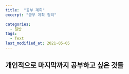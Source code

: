 ```yaml
---
title:  "공부 계획"
excerpt: "공부 계획 정리"

categories:
  - 일반
tags:
  - Text
last_modified_at: 2021-05-05
---
```


## 개인적으로 마지막까지 공부하고 싶은 것들

<!-- 1. 정보보호 기본
2. 알고리즘
3. 기본 CS + 웹 지식
4. 자바스크립트 + 모던 자바스크립트(ES6 이상) + 타입스크립트 + TDD
5. 프론트엔드 프레임워크 (Vue, React, Svelte 등 최신기술, 상태관리)
6. 백엔드 프레임워크 (Nodejs(Express), Deno 등 최신기술) + DB (몽고 등 최신기술), API(REST,GraphQL)
7. Cloud 서비스 (AWS, GCP, Openstack) (도커, 쿠버네티스) (파이어베이스)
8. 지도UI
9. 인터랙티브 웹 CSS
10. 데스크탑 앱 (일렉트론과 같은 기술)
11. 논외. 인공지능(머신러닝,딥러닝), 파이썬(C++, Go 등), Zapier로 노코드 업무자동화
CI/CD? Apollo?  -->